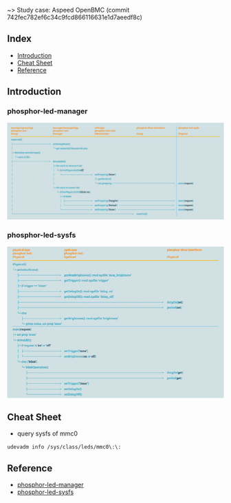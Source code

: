 ~> Study case: Aspeed OpenBMC (commit 742fec782ef6c34c9fcd866116631e1d7aeedf8c)

## Index

- [Introduction](#introduction)
- [Cheat Sheet](#cheat-sheet)
- [Reference](#reference)

## <a name="introduction"></a> Introduction

### phosphor-led-manager

<p align="center"><img src="images/phosphor-led-xxx/manager.png" /></p>

### phosphor-led-sysfs

<p align="center"><img src="images/phosphor-led-xxx/sysfs.png" /></p>

## <a name="cheat-sheet"></a> Cheat Sheet

- query sysfs of mmc0

```
udevadm info /sys/class/leds/mmc0\:\:
```

## <a name="reference"></a> Reference

- [phosphor-led-manager](https://github.com/openbmc/phosphor-led-manager)
- [phosphor-led-sysfs](https://github.com/openbmc/phosphor-led-sysfs)
